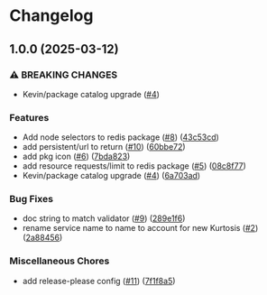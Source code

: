 # Changelog

## 1.0.0 (2025-03-12)


### ⚠ BREAKING CHANGES

* Kevin/package catalog upgrade ([#4](https://github.com/kurtosis-tech/redis-package/issues/4))

### Features

* Add node selectors to redis package ([#8](https://github.com/kurtosis-tech/redis-package/issues/8)) ([43c53cd](https://github.com/kurtosis-tech/redis-package/commit/43c53cd782494834a5b63399b17243e335e3a1cf))
* add persistent/url to return ([#10](https://github.com/kurtosis-tech/redis-package/issues/10)) ([60bbe72](https://github.com/kurtosis-tech/redis-package/commit/60bbe72d448f94799c7896f1443e3010db6441af))
* add pkg icon ([#6](https://github.com/kurtosis-tech/redis-package/issues/6)) ([7bda823](https://github.com/kurtosis-tech/redis-package/commit/7bda823fc5066b161f8a9095cc6a894ff78df809))
* add resource requests/limit to redis package ([#5](https://github.com/kurtosis-tech/redis-package/issues/5)) ([08c8f77](https://github.com/kurtosis-tech/redis-package/commit/08c8f77d6e189ca6adf9c3562c4d37a0fb7252e1))
* Kevin/package catalog upgrade ([#4](https://github.com/kurtosis-tech/redis-package/issues/4)) ([6a703ad](https://github.com/kurtosis-tech/redis-package/commit/6a703adb6a44a57d3fc002b751563f4d7bcc8576))


### Bug Fixes

* doc string to match validator ([#9](https://github.com/kurtosis-tech/redis-package/issues/9)) ([289e1f6](https://github.com/kurtosis-tech/redis-package/commit/289e1f604a14ee6187f7b76a7611ab677d72d589))
* rename service name to name to account for new Kurtosis ([#2](https://github.com/kurtosis-tech/redis-package/issues/2)) ([2a88456](https://github.com/kurtosis-tech/redis-package/commit/2a8845642a0a2ea9902a81aee8ff7c36bcefe3fd))


### Miscellaneous Chores

* add release-please config ([#11](https://github.com/kurtosis-tech/redis-package/issues/11)) ([7f1f8a5](https://github.com/kurtosis-tech/redis-package/commit/7f1f8a5586b71ade720ff607a2dcb72708df5c1f))
